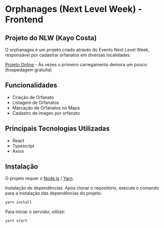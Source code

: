 # Orphanages (Next Level Week) - Frontend
## Projeto do NLW (Kayo Costa)

O orphanages é um projeto criado através do Evento Next Level Week, responsável por cadastrar orfanatos em diversas localidades.

[Projeto Online](https://nlw-kayo-happy.herokuapp.com/) - Às vezes o primeiro carregamento demora um pouco (hospedagem gratuita) 

## Funcionalidades

- Criação de Orfanato
- Listagem de Orfanatos
- Marcação de Orfanatos no Mapa
- Cadastro de images por orfanato

## Principais Tecnologias Utilizadas
- React
- Typescript
- Axios


## Instalação

O projeto requer o [Node.js](https://nodejs.org/) / [Yarn](https://www.npmjs.com/package/yarn).

Instalação de dependências.
Após clonar o repositório, execute o comando para a instalação das dependências do projeto: 
```sh
yarn install
```

Para iniciar o servidor, utilize: 
```sh
yarn start
```
